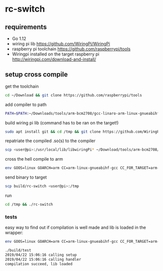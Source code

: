 # rc-switch

## requirements
- Go 1.12
- wiring pi lib https://github.com/WiringPi/WiringPi
- raspberry pi toolchain https://github.com/raspberrypi/tools
- Wiringpi installed on the target raspberry pi http://wiringpi.com/download-and-install/
## setup cross compile
get the toolchain
```bash
cd ~/Download && git clone https://github.com/raspberrypi/tools
```
add compiler to path
```bash
PATH=$PATH:~/Downloads/tools/arm-bcm2708/gcc-linaro-arm-linux-gnueabihf-raspbian-x64/bin/
```
build wiring pi lib (command has to be ran on the target!)
```bash
sudo apt install git && cd /tmp && git clone https://github.com/WiringPi/WiringPi && cd WiringPi && ./build
```
repatriate the compiled .so(s) to the compiler
```bash
scp <user@pi>:/usr/local/lib/libwiringPi* ~/Download/tools/arm-bcm2708/gcc-linaro-arm-linux-gnueabihf-raspbian-x64/arm-linux-gnueabihf/lib/
```
cross the hell compile to arm
```bash
env GOOS=linux GOARCH=arm CC=arm-linux-gnueabihf-gcc CC_FOR_TARGET=arm-linux-gnueabihf-gcc CGO_ENABLED=1 go build -i -v -o build/rc-switch main.go
```
send binary to target
```bash
scp build/rc-switch <user@pi>:/tmp
```
run
```bash
cd /tmp && ./rc-switch
```
### tests
easy way to find out if compilation is well made and lib is loaded in the wrapper:
```bash
env GOOS=linux GOARCH=arm CC=arm-linux-gnueabihf-gcc CC_FOR_TARGET=arm-linux-gnueabihf-gcc CGO_ENABLED=1 go build -i -v -o build/test tests/testCompilation.go
```
```bash
./build/test 
2019/04/22 15:06:16 calling setup
2019/04/22 15:06:16 calling handler
compilation succeed, lib loaded
```